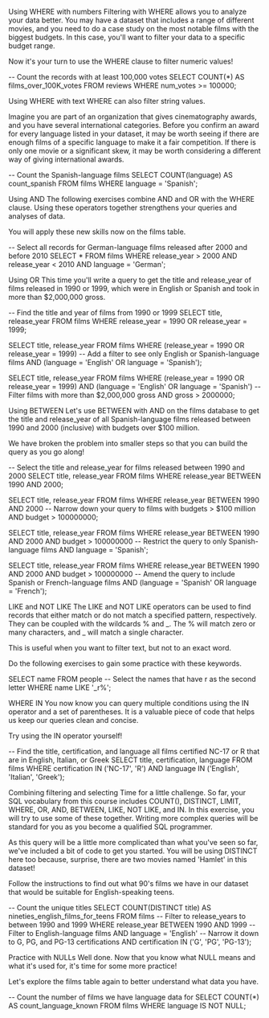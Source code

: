 Using WHERE with numbers
Filtering with WHERE allows you to analyze your data better. You may have a dataset that includes a range of different movies, and you need to do a case study on the most notable films with the biggest budgets. In this case, you'll want to filter your data to a specific budget range.

Now it's your turn to use the WHERE clause to filter numeric values!

-- Count the records with at least 100,000 votes
SELECT COUNT(*) AS films_over_100K_votes
FROM reviews
WHERE num_votes >= 100000;

Using WHERE with text
WHERE can also filter string values.

Imagine you are part of an organization that gives cinematography awards, and you have several international categories. Before you confirm an award for every language listed in your dataset, it may be worth seeing if there are enough films of a specific language to make it a fair competition. If there is only one movie or a significant skew, it may be worth considering a different way of giving international awards.

-- Count the Spanish-language films
SELECT COUNT(language) AS count_spanish
FROM films
WHERE language = 'Spanish';

Using AND
The following exercises combine AND and OR with the WHERE clause. Using these operators together strengthens your queries and analyses of data.

You will apply these new skills now on the films table.

-- Select all records for German-language films released after 2000 and before 2010
SELECT *
FROM films
WHERE release_year > 2000
	AND release_year < 2010
	AND language = 'German';

Using OR
This time you'll write a query to get the title and release_year of films released in 1990 or 1999, which were in English or Spanish and took in more than $2,000,000 gross.    

-- Find the title and year of films from 1990 or 1999
SELECT title, release_year
FROM films
WHERE release_year = 1990 OR release_year = 1999;


SELECT title, release_year
FROM films
WHERE (release_year = 1990 OR release_year = 1999)
-- Add a filter to see only English or Spanish-language films
	AND (language = 'English' OR language = 'Spanish');

SELECT title, release_year
FROM films
WHERE (release_year = 1990 OR release_year = 1999)
	AND (language = 'English' OR language = 'Spanish')
-- Filter films with more than $2,000,000 gross
	AND gross > 2000000;

Using BETWEEN
Let's use BETWEEN with AND on the films database to get the title and release_year of all Spanish-language films released between 1990 and 2000 (inclusive) with budgets over $100 million.

We have broken the problem into smaller steps so that you can build the query as you go along!

-- Select the title and release_year for films released between 1990 and 2000
SELECT title, release_year
FROM films
WHERE release_year BETWEEN 1990 AND 2000;

SELECT title, release_year
FROM films
WHERE release_year BETWEEN 1990 AND 2000
-- Narrow down your query to films with budgets > $100 million
	AND budget > 100000000;

SELECT title, release_year
FROM films
WHERE release_year BETWEEN 1990 AND 2000
	AND budget > 100000000
-- Restrict the query to only Spanish-language films
	AND language = 'Spanish';    

SELECT title, release_year
FROM films
WHERE release_year BETWEEN 1990 AND 2000
	AND budget > 100000000
-- Amend the query to include Spanish or French-language films
	AND (language = 'Spanish' OR language = 'French');    

LIKE and NOT LIKE
The LIKE and NOT LIKE operators can be used to find records that either match or do not match a specified pattern, respectively. They can be coupled with the wildcards % and _. The % will match zero or many characters, and _ will match a single character.

This is useful when you want to filter text, but not to an exact word.

Do the following exercises to gain some practice with these keywords.    

SELECT name
FROM people
-- Select the names that have r as the second letter
WHERE name LIKE '_r%';


WHERE IN
You now know you can query multiple conditions using the IN operator and a set of parentheses. It is a valuable piece of code that helps us keep our queries clean and concise.

Try using the IN operator yourself!

-- Find the title, certification, and language all films certified NC-17 or R that are in English, Italian, or Greek
SELECT title, certification, language
FROM films
WHERE certification IN ('NC-17', 'R')
	AND language IN ('English', 'Italian', 'Greek');


Combining filtering and selecting
Time for a little challenge. So far, your SQL vocabulary from this course includes COUNT(), DISTINCT, LIMIT, WHERE, OR, AND, BETWEEN, LIKE, NOT LIKE, and IN. In this exercise, you will try to use some of these together. Writing more complex queries will be standard for you as you become a qualified SQL programmer.

As this query will be a little more complicated than what you've seen so far, we've included a bit of code to get you started. You will be using DISTINCT here too because, surprise, there are two movies named 'Hamlet' in this dataset!

Follow the instructions to find out what 90's films we have in our dataset that would be suitable for English-speaking teens.    

-- Count the unique titles
SELECT COUNT(DISTINCT title) AS nineties_english_films_for_teens
FROM films
-- Filter to release_years to between 1990 and 1999
WHERE release_year BETWEEN 1990 AND 1999
-- Filter to English-language films
	AND language = 'English'
-- Narrow it down to G, PG, and PG-13 certifications
	AND certification IN ('G', 'PG', 'PG-13');

Practice with NULLs
Well done. Now that you know what NULL means and what it's used for, it's time for some more practice!

Let's explore the films table again to better understand what data you have.    

-- Count the number of films we have language data for
SELECT COUNT(*) AS count_language_known
FROM films
WHERE language IS NOT NULL;
